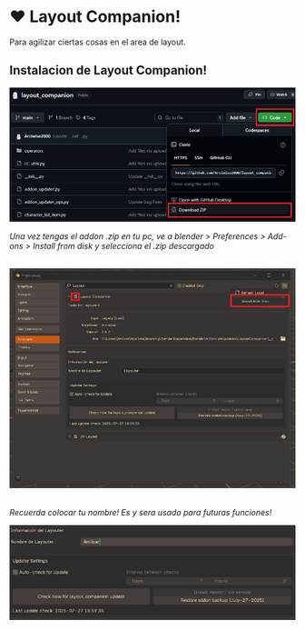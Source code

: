 ❤️ Layout Companion! 
======
Para agilizar ciertas cosas en el area de layout.



## Instalacion de Layout Companion!
![Install](/visuals/install_gh.png)


*Una vez tengas el addon .zip en tu pc, ve a blender > Preferences > Add-ons > Install from disk y selecciona el .zip descargado*  

‎ 
![Installbd](/visuals/install_bd.png)
‎ 

‎*Recuerda colocar tu nombre! Es y sera usado para futuras funciones!*


![Installprefs](/visuals/install_prefs.png)
